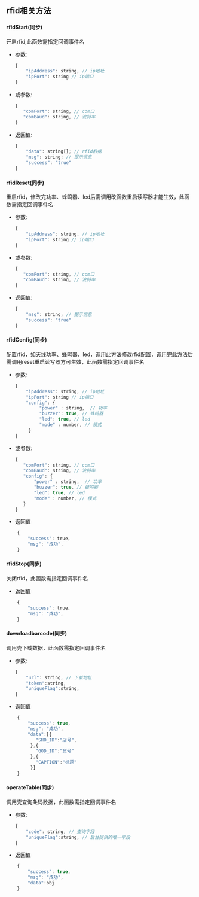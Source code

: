 ## rfid相关方法

#### rfidStart(同步)
开启rfid,此函数需指定回调事件名
* 参数:
    ```js
    {
        "ipAddress": string, // ip地址
        "ipPort": string // ip端口
    }
    ```
* 或参数:
     ```js
     {
        "comPort": string, // com口
        "comBaud": string, // 波特率
     }
     ```
* 返回值:
    ```js
    {
        "data": string[]; // rfid数据
        "msg": string; // 提示信息
        "success": "true"
    }
    ```

#### rfidReset(同步)
重启rfid，修改完功率、蜂鸣器、led后需调用改函数重启读写器才能生效，此函数需指定回调事件名.
* 参数:
    ```js
    {
        "ipAddress": string, // ip地址
        "ipPort": string // ip端口
    }
    ```
* 或参数:
     ```js
     {
        "comPort": string, // com口
        "comBaud": string, // 波特率
     }
     ```
* 返回值:
    ```js
    {
        "msg": string; // 提示信息
        "success": "true"
    }
    ```

#### rfidConfig(同步)
配置rfid，如天线功率、蜂鸣器、led，调用此方法修改rfid配置，调用完此方法后需调用reset重启读写器方可生效，此函数需指定回调事件名
* 参数:
    ```js
    {
        "ipAddress": string, // ip地址
        "ipPort": string // ip端口
        "config": {
             "power" : string,  // 功率
             "buzzer": true, // 蜂鸣器
             "led": true, // led
             "mode" : number, // 模式
         }
    }
    ```
* 或参数:
     ```js
     {
        "comPort": string, // com口
        "comBaud": string, // 波特率
        "config": {
            "power" : string,  // 功率
            "buzzer": true, // 蜂鸣器
            "led": true, // led
            "mode" : number, // 模式
        }
     }
     ```
* 返回值
```js
    {
        "success": true，
        "msg": "成功",
    }
```

#### rfidStop(同步)
关闭rfid，此函数需指定回调事件名
* 返回值
```js
    {
        "success": true，
        "msg": "成功",
    }
```

#### downloadbarcode(同步)
调用壳下载数据，此函数需指定回调事件名
* 参数:
    ```js
    {
        "url": string, // 下载地址
        "token":string, 
        "uniqueFlag":string,
    }
    ```
* 返回值
```js
    {
        "success": true,
        "msg": "成功",
        "data":[{
           "SHO_ID":"店号",
         },{
           "GOD_ID":"货号"
         },{
           "CAPTION":"标题"
         }]
    }
```

#### operateTable(同步)
调用壳查询条码数据，此函数需指定回调事件名
* 参数:
    ```js
    {
        "code": string, // 查询字段
        "uniqueFlag":string, // 后台提供的唯一字段
    }
    ```
* 返回值
```js
    {
        "success": true,
        "msg": "成功",
        "data":obj
    }
```